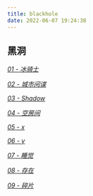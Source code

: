 ```yaml
---
title: blackhole
date: 2022-06-07 19:24:38
---
```


## 黑洞

*[01 - 冰骑士](/blackhole/1.html)*

*[02 - 城市间谍](/blackhole/2.html)*

*[03 - Shadow](/blackhole/3.html)*

*[04 - 空房间](/blackhole/4.html)*

*[05 - x](/blackhole/5.html)*

*[06 - y](/blackhole/6.html)*

*[07 - 睡觉](/blackhole/7.html)*

*[08 - 存在](/blackhole/8.html)*

*[09 - 碎片](/blackhole/9.html)*
